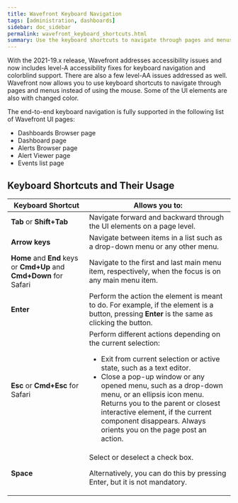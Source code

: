 ```yaml
---
title: Wavefront Keyboard Navigation
tags: [administration, dashboards]
sidebar: doc_sidebar
permalink: wavefront_keyboard_shortcuts.html
summary: Use the keyboard shortcuts to navigate through pages and menus.
---
```


With the 2021-19.x release, Wavefront addresses accessibility issues and now includes level-A accessibility fixes for keyboard navigation and colorblind support. There are also a few level-AA issues addressed as well. Wavefront now allows you to use keyboard shortcuts to navigate through pages and menus instead of using the mouse. Some of the UI elements are also with changed color. 

The end-to-end keyboard navigation is fully supported in the following list of Wavefront UI pages:

* Dashboards Browser page
* Dashboard page
* Alerts Browser page
* Alert Viewer page
* Events list page

## Keyboard Shortcuts and Their Usage

<table>
<tbody>
<thead>
<tr><th width="35%">Keyboard Shortcut</th><th width="65%">Allows you to:</th></tr>
</thead>
<tr>
<td><strong>Tab</strong> or <strong>Shift+Tab</strong></td>
<td>Navigate forward and backward through the UI elements on a page level.</td>
</tr>
<tr>
<td><strong>Arrow keys</strong></td>
<td>Navigate between items in a list such as a drop-down menu or any other menu.</td>
</tr>
<tr>
<td><strong>Home</strong> and <strong>End</strong> keys or <strong>Cmd+Up</strong> and <strong>Cmd+Down</strong> for Safari</td>
<td>Navigate to the first and last main menu item, respectively, when the focus is on any main menu item.</td>
</tr>
<tr>
<td><strong>Enter</strong></td>
<td>Perform the action the element is meant to do. For example, if the element is a button, pressing <strong>Enter</strong> is the same as clicking the button.</td>
</tr>
<tr>
<td><strong>Esc</strong> or <strong>Cmd+Esc</strong> for Safari</td>
<td>Perform different actions depending on the current selection:
<ul>
<li>Exit from current selection or active state, such as a text editor. </li>
<li>Close a pop-up window or any opened menu, such as a drop-down menu, or an ellipsis icon menu. Returns you to the parent or closest interactive element, if the current component disappears. Always orients you on the page post an action.</li>
</ul></td>
</tr>
<tr>
<td><strong>Space</strong></td>
<td>Select or deselect a check box. <p>Alternatively, you can do this by pressing Enter, but it is not mandatory.</p></td>
</tr>
</tbody>
</table>
